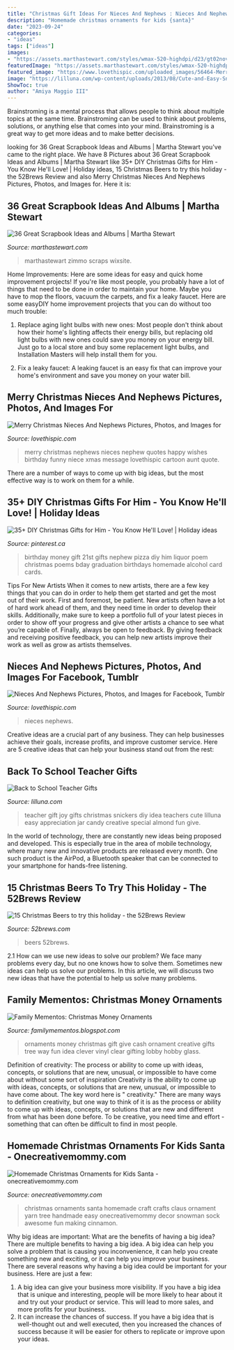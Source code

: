 ```yaml
---
title: "Christmas Gift Ideas For Nieces And Nephews : Nieces And Nephews Pictures, Photos, And Images For Facebook, Tumblr"
description: "Homemade christmas ornaments for kids {santa}"
date: "2023-09-24"
categories:
- "ideas"
tags: ["ideas"]
images:
- "https://assets.marthastewart.com/styles/wmax-520-highdpi/d23/gt02novmsl_photocorners/gt02novmsl_photocorners_xl.jpg?itok=O-tgQgtX"
featuredImage: "https://assets.marthastewart.com/styles/wmax-520-highdpi/d23/gt02novmsl_photocorners/gt02novmsl_photocorners_xl.jpg?itok=O-tgQgtX"
featured_image: "https://www.lovethispic.com/uploaded_images/56464-Merry-Christmas-Nieces-And-Nephews.jpg"
image: "https://lilluna.com/wp-content/uploads/2013/08/Cute-and-Easy-Snickers-and-Joy-Teacher-Gift-on-lilluna.com-teachergift.jpg"
ShowToc: true
author: "Amiya Maggio III"
---
```



Brainstroming is a mental process that allows people to think about multiple topics at the same time. Brainstroming can be used to think about problems, solutions, or anything else that comes into your mind. Brainstroming is a great way to get more ideas and to make better decisions.

	

		
looking for 36 Great Scrapbook Ideas and Albums | Martha Stewart you've came to the right place. We have 8 Pictures about 36 Great Scrapbook Ideas and Albums | Martha Stewart like 35+ DIY Christmas Gifts for Him - You Know He&#039;ll Love! | Holiday ideas, 15 Christmas Beers to try this holiday - the 52Brews Review and also Merry Christmas Nieces And Nephews Pictures, Photos, and Images for. Here it is:
		
    
## 36 Great Scrapbook Ideas And Albums | Martha Stewart

<img loading=lazy src="https://assets.marthastewart.com/styles/wmax-520-highdpi/d23/gt02novmsl_photocorners/gt02novmsl_photocorners_xl.jpg?itok=O-tgQgtX" onerror="this.onerror=null;this.src='https://tse3.mm.bing.net/th?id=OIP.8nSrVKDFrVMGLRh6vmLFEgHaJQ&amp;pid=15.1';" alt="36 Great Scrapbook Ideas and Albums | Martha Stewart">

_Source: marthastewart.com_

>marthastewart zimmo scraps wixsite. 

	

Home Improvements: Here are some ideas for easy and quick home improvement projects!
If you're like most people, you probably have a lot of things that need to be done in order to maintain your home. Maybe you have to mop the floors, vacuum the carpets, and fix a leaky faucet. Here are some easyDIY home improvement projects that you can do without too much trouble:
1. Replace aging light bulbs with new ones: Most people don't think about how their home's lighting affects their energy bills, but replacing old light bulbs with new ones could save you money on your energy bill. Just go to a local store and buy some replacement light bulbs, and Installation Masters will help install them for you.

2. Fix a leaky faucet: A leaking faucet is an easy fix that can improve your home's environment and save you money on your water bill.

    
## Merry Christmas Nieces And Nephews Pictures, Photos, And Images For

<img loading=lazy src="https://www.lovethispic.com/uploaded_images/56464-Merry-Christmas-Nieces-And-Nephews.jpg" onerror="this.onerror=null;this.src='https://tse2.mm.bing.net/th?id=OIP.cqGl77eOL_Qs8Dv0w_RGrgHaEa&amp;pid=15.1';" alt="Merry Christmas Nieces And Nephews Pictures, Photos, and Images for">

_Source: lovethispic.com_

>merry christmas nephews nieces nephew quotes happy wishes birthday funny niece xmas message lovethispic cartoon aunt quote. 

	

There are a number of ways to come up with big ideas, but the most effective way is to work on them for a while.

    
## 35+ DIY Christmas Gifts For Him - You Know He&#039;ll Love! | Holiday Ideas

<img loading=lazy src="https://i.pinimg.com/736x/9a/47/6a/9a476a63bd31ef09df89112bea076569.jpg?b=t" onerror="this.onerror=null;this.src='https://tse4.mm.bing.net/th?id=OIP.CBUMxq6tU1nyan04Z_QBAgHaJ4&amp;pid=15.1';" alt="35+ DIY Christmas Gifts for Him - You Know He&#039;ll Love! | Holiday ideas">

_Source: pinterest.ca_

>birthday money gift 21st gifts nephew pizza diy him liquor poem christmas poems bday graduation birthdays homemade alcohol card cards. 

	

Tips For New Artists
When it comes to new artists, there are a few key things that you can do in order to help them get started and get the most out of their work. First and foremost, be patient. New artists often have a lot of hard work ahead of them, and they need time in order to develop their skills. Additionally, make sure to keep a portfolio full of your latest pieces in order to show off your progress and give other artists a chance to see what you’re capable of. Finally, always be open to feedback. By giving feedback and receiving positive feedback, you can help new artists improve their work as well as grow as artists themselves.

    
## Nieces And Nephews Pictures, Photos, And Images For Facebook, Tumblr

<img loading=lazy src="http://www.lovethispic.com/uploaded_images/24259-Nieces-And-Nephews.jpg" onerror="this.onerror=null;this.src='https://tse1.mm.bing.net/th?id=OIP.vg0bzpO9xDs_R4hKC7_xNwHaHa&amp;pid=15.1';" alt="Nieces And Nephews Pictures, Photos, and Images for Facebook, Tumblr">

_Source: lovethispic.com_

>nieces nephews. 

	

Creative ideas are a crucial part of any business. They can help businesses achieve their goals, increase profits, and improve customer service. Here are 5 creative ideas that can help your business stand out from the rest:

    
## Back To School Teacher Gifts

<img loading=lazy src="https://lilluna.com/wp-content/uploads/2013/08/Cute-and-Easy-Snickers-and-Joy-Teacher-Gift-on-lilluna.com-teachergift.jpg" onerror="this.onerror=null;this.src='https://tse1.mm.bing.net/th?id=OIP.zXdajaIYpyVhmtJqYScEogHaLH&amp;pid=15.1';" alt="Back to School Teacher Gifts">

_Source: lilluna.com_

>teacher gift joy gifts christmas snickers diy idea teachers cute lilluna easy appreciation jar candy creative special almond fun give. 

	

In the world of technology, there are constantly new ideas being proposed and developed. This is especially true in the area of mobile technology, where many new and innovative products are released every month. One such product is the AirPod, a Bluetooth speaker that can be connected to your smartphone for hands-free listening.

    
## 15 Christmas Beers To Try This Holiday - The 52Brews Review

<img loading=lazy src="https://52brews.com/wp-content/uploads/2018/10/Best-Christmas-Beers-Cover-Image.jpg" onerror="this.onerror=null;this.src='https://tse4.mm.bing.net/th?id=OIP.TH0hlCFmL05P__NTk9eoIQHaDg&amp;pid=15.1';" alt="15 Christmas Beers to try this holiday - the 52Brews Review">

_Source: 52brews.com_

>beers 52brews. 

	

2.1 How can we use new ideas to solve our problem?
We face many problems every day, but no one knows how to solve them. Sometimes new ideas can help us solve our problems. In this article, we will discuss two new ideas that have the potential to help us solve many problems.

    
## Family Mementos: Christmas Money Ornaments

<img loading=lazy src="http://3.bp.blogspot.com/-juFGVQR1CDc/TuE0eD8n-6I/AAAAAAAAABg/vyjuJ8Ckv3U/s1600/IMG_3167.JPG" onerror="this.onerror=null;this.src='https://tse2.mm.bing.net/th?id=OIP.Bk6ZXDTLf-m_sOzKQOORjgHaLG&amp;pid=15.1';" alt="Family Mementos: Christmas Money Ornaments">

_Source: familymementos.blogspot.com_

>ornaments money christmas gift give cash ornament creative gifts tree way fun idea clever vinyl clear gifting lobby hobby glass. 

	

Definition of creativity: The process or ability to come up with ideas, concepts, or solutions that are new, unusual, or impossible to have come about without some sort of inspiration
Creativity is the ability to come up with ideas, concepts, or solutions that are new, unusual, or impossible to have come about. The key word here is " creativity." There are many ways to definition creativity, but one way to think of it is as the process or ability to come up with ideas, concepts, or solutions that are new and different from what has been done before. To be creative, you need time and effort - something that can often be difficult to find in most people.

    
## Homemade Christmas Ornaments For Kids Santa - Onecreativemommy.com

<img loading=lazy src="https://onecreativemommy.com/wp-content/uploads/2014/12/homemade-christmas-ornaments-for-kids-santa-claus-6.jpg" onerror="this.onerror=null;this.src='https://tse4.mm.bing.net/th?id=OIP.7GO5Nbj7Cs73tllctO_5egHaLD&amp;pid=15.1';" alt="Homemade Christmas Ornaments for Kids Santa - onecreativemommy.com">

_Source: onecreativemommy.com_

>christmas ornaments santa homemade craft crafts claus ornament yarn tree handmade easy onecreativemommy decor snowman sock awesome fun making cinnamon. 

	

Why big ideas are important: What are the benefits of having a big idea?
There are multiple benefits to having a big idea. A big idea can help you solve a problem that is causing you inconvenience, it can help you create something new and exciting, or it can help you improve your business. There are several reasons why having a big idea could be important for your business. Here are just a few: 
1) A big idea can give your business more visibility. If you have a big idea that is unique and interesting, people will be more likely to hear about it and try out your product or service. This will lead to more sales, and more profits for your business. 
2) It can increase the chances of success. If you have a big idea that is well-thought out and well executed, then you increased the chances of success because it will be easier for others to replicate or improve upon your ideas.

